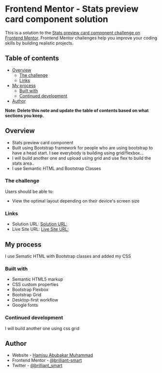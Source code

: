 # Frontend Mentor - Stats preview card component solution

This is a solution to the [Stats preview card component challenge on Frontend Mentor](https://www.frontendmentor.io/challenges/stats-preview-card-component-8JqbgoU62). Frontend Mentor challenges help you improve your coding skills by building realistic projects.

## Table of contents

- [Overview](#overview)
  - [The challenge](#the-challenge)
  - [Links](#links)
- [My process](#my-process)
  - [Built with](#built-with)
  - [Continued development](#continued-development)
- [Author](#author)

**Note: Delete this note and update the table of contents based on what sections you keep.**

## Overview

- Stats preview card component
- Built using Bootstrap framework for people who are using bootstrap to have a head start. I see everybody is building using grid/flexbox...
- I will build another one and upload using grid and use flex to build the stats area..
- I use Semantic HTML and Bootstrap Classes

### The challenge

Users should be able to:

- View the optimal layout depending on their device's screen size

### Links

- Solution URL: [Solution URL:](https://github.com/brilliant-smart/Stats-preview-card-component.git)
- Live Site URL: [Live Site URL:](https://your-live-site-url.com)

## My process

I use Sematic HTML with Bootstrap classes and added my CSS

### Built with

- Semantic HTML5 markup
- CSS custom properties
- Bootstrap Flexbox
- Bootstrap Grid
- Desktop-first workflow
- Google fonts

### Continued development

I will build another one using css grid

## Author

- Website - [Hamisu Abubakar Muhammad](https://www.your-site.com)
- Frontend Mentor - [@brilliant-smart](https://www.frontendmentor.io/profile/yourusername)
- Twitter - [@brilliant_smart](https://twitter.com/brilliant_smart)
